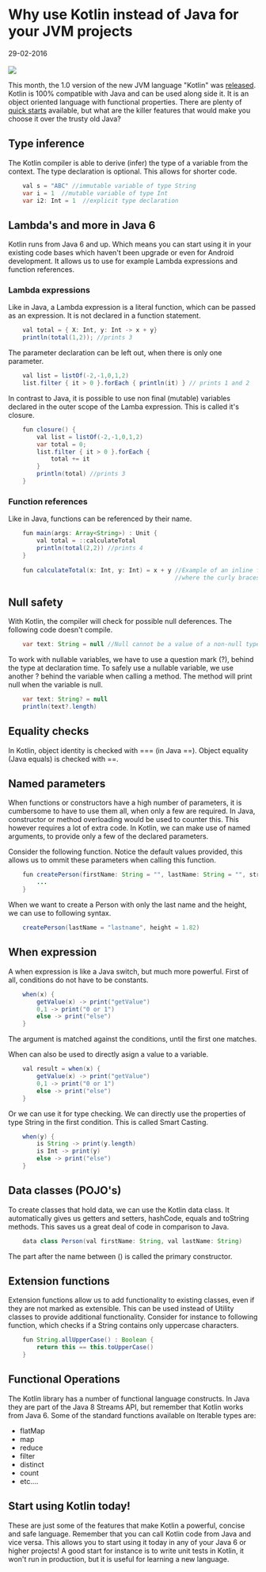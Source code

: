 # Why use Kotlin instead of Java for your JVM projects
<span class="date">29-02-2016</span> <br></br>
<a href="https://github.com/erwindeg/kotlin-example"><img class="article-icon" src="http://edegier.nl/img/github.svg"/></a>

This month, the 1.0 version of the new JVM language "Kotlin" was [released](http://blog.jetbrains.com/kotlin/2016/02/kotlin-1-0-released-pragmatic-language-for-jvm-and-android/). Kotlin is 100% compatible with Java and can be used along side it. It is an object oriented language with functional properties.
There are plenty of [quick starts](https://kotlinlang.org/docs/tutorials/getting-started.html) available, but what are the killer features that would make you choose it over the trusty old Java?

## Type inference
The Kotlin compiler is able to derive (infer) the type of a variable from the context. The type declaration is optional. This allows for shorter code.

```java
	val s = "ABC" //immutable variable of type String
	var i = 1  //mutable variable of type Int
	var i2: Int = 1  //explicit type declaration
```


## Lambda's and more in Java 6 
Kotlin runs from Java 6 and up. Which means you can start using it in your existing code bases which haven't been upgrade or even for Android development. It allows us to use for example Lambda expressions and function references.

### Lambda expressions
Like in Java, a Lambda expression is a literal function, which can be passed as an expression. It is not declared in a function statement.

```java
	val total = { X: Int, y: Int -> x + y}
	println(total(1,2)); //prints 3
```

The parameter declaration can be left out, when there is only one parameter.

```java
	val list = listOf(-2,-1,0,1,2)
	list.filter { it > 0 }.forEach { println(it) } // prints 1 and 2
```

In contrast to Java, it is possible to use non final (mutable) variables declared in the outer scope of the Lamba expression. This is called it's closure.
```java
	fun closure() {
		val list = listOf(-2,-1,0,1,2)
		var total = 0;
		list.filter { it > 0 }.forEach { 
			total += it
		}
		println(total) //prints 3
	}
```


### Function references
Like in Java, functions can be referenced by their name.
```java
	fun main(args: Array<String>) : Unit {
		val total = ::calculateTotal
		println(total(2,2)) //prints 4
	}
	
	fun calculateTotal(x: Int, y: Int) = x + y //Example of an inline function,
											   //where the curly braces, return type and return statement can be ommitted.
```

## Null safety
With Kotlin, the compiler will check for possible null deferences. The following code doesn't compile.

```java
	var text: String = null //Null cannot be a value of a non-null type
```

To work with nullable variables, we have to use a question mark (?), behind the type at declaration time. To safely use a nullable variable, we use another ? behind the variable when calling a method. The method will print null when the variable is null.

```java
	var text: String? = null
	println(text?.length)
```

## Equality checks
In Kotlin, object identity is checked with === (in Java ==). Object equality (Java equals) is checked with ==.

## Named parameters
When functions or constructors have a high number of parameters, it is cumbersome to have to use them all, when only a few are required. In Java, constructor or method overloading would be used to counter this. This however requires a lot of extra code. In Kotlin, we can make use of named arguments, to provide only a few of the declared parameters.

Consider the following function. Notice the default values provided, this allows us to ommit these parameters when calling this function.

```java
	fun createPerson(firstName: String = "", lastName: String = "", street: String = "", number: Int = 0, height: Double = 0.0) {
		...
	}
```

When we want to create a Person with only the last name and the height, we can use to following syntax.

```java
	createPerson(lastName = "lastname", height = 1.82)
```

## When expression
A when expression is like a Java switch, but much more powerful. First of all, conditions do not have to be constants.
```java
	when(x) {
		getValue(x) -> print("getValue")
		0,1 -> print("0 or 1")
		else -> print("else")
	}
```

The argument is matched against the conditions, until the first one matches. 

When can also be used to directly asign a value to a variable.

```java
	val result = when(x) {
		getValue(x) -> print("getValue")
		0,1 -> print("0 or 1")
		else -> print("else")
	}
```

Or we can use it for type checking. We can directly use the properties of type String in the first condition. This is called Smart Casting.

```java
	when(y) {
		is String -> print(y.length)
		is Int -> print(y)
		else -> print("else")
	}
```

## Data classes (POJO's)
To create classes that hold data, we can use the Kotlin data class. It automatically gives us getters and setters, hashCode, equals and toString methods. This saves us a great deal of code in comparison to Java.

```java
	data class Person(val firstName: String, val lastName: String)
```

The part after the name between () is called the primary constructor.

## Extension functions
Extension functions allow us to add functionality to existing classes, even if they are not marked as extensible. This can be used instead of Utility classes to provide additional functionality.
Consider for instance to following function, which checks if a String contains only uppercase characters.

```java
	fun String.allUpperCase() : Boolean {
		return this == this.toUpperCase()
	}
```


## Functional Operations
The Kotlin library has a number of functional language constructs. In Java they are part of the Java 8 Streams API, but remember that Kotlin works from Java 6.
Some of the standard functions available on Iterable types are:
* flatMap
* map
* reduce
* filter
* distinct
* count
* etc....

## Start using Kotlin today!
These are just some of the features that make Kotlin a powerful, concise and safe language. Remember that you can call Kotlin code from Java and vice versa. This allows you to start using it today in any of your Java 6 or higher projects! A good start for instance is to write unit tests in Kotlin, it won't run in production, but it is useful for learning a new language.